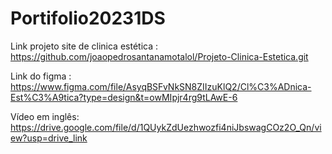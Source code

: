 # Portifolio20231DS

Link projeto site de clinica estética : https://github.com/joaopedrosantanamotalol/Projeto-Clinica-Estetica.git

Link do figma : https://www.figma.com/file/AsyqBSFvNkSN8ZIIzuKlQ2/Cl%C3%ADnica-Est%C3%A9tica?type=design&t=owMIpjr4rg9tLAwE-6

Vídeo em inglês: https://drive.google.com/file/d/1QUykZdUezhwozfi4niJbswagCOz2O_Qn/view?usp=drive_link

